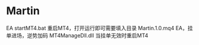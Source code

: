 # Martin
EA
startMT4.bat  重启MT4，打开运行即可需要填入目录
Martin.1.0.mq4  EA，挂单进场，逆势加码
MT4ManageDll.dll  当挂单无效时重启MT4
